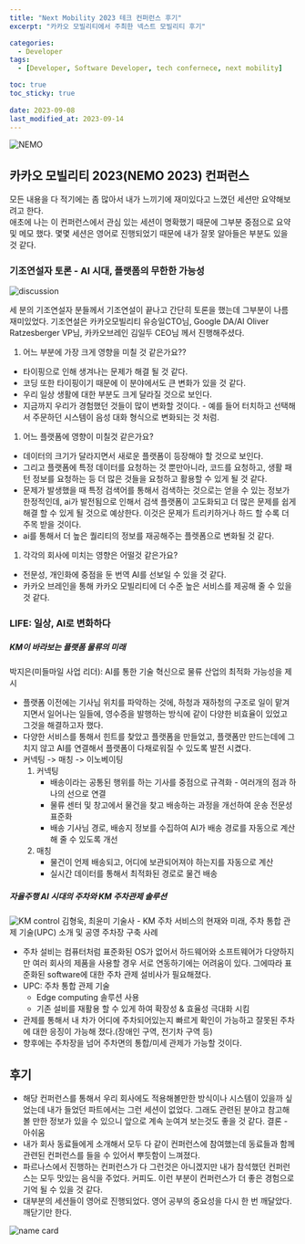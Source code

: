 ```yaml
---
title: "Next Mobility 2023 테크 컨퍼런스 후기"
excerpt: "카카오 모빌리티에서 주최한 넥스트 모빌리티 후기"

categories:
  - Developer
tags:
  - [Developer, Software Developer, tech confernece, next mobility]

toc: true
toc_sticky: true
 
date: 2023-09-08
last_modified_at: 2023-09-14
---
```


![NEMO](https://github.com/sunmerrr/sunmerrr.github.io/assets/65106740/79123cab-8a6e-44d9-9ac9-d78f2845f2c0)

## 카카오 모빌리티 2023(NEMO 2023) 컨퍼런스
모든 내용을 다 적기에는 좀 많아서 내가 느끼기에 재미있다고 느꼈던 세션만 요약해보려고 한다.    
애초에 나는 이 컨퍼런스에서 관심 있는 세션이 명확했기 때문에 그부분 중점으로 요약 및 메모 했다.
몇몇 세션은 영어로 진행되었기 때문에 내가 잘못 알아들은 부분도 있을 것 같다.

### 기조연설자 토론 - AI 시대, 플랫폼의 무한한 가능성
![discussion](https://github.com/sunmerrr/sunmerrr.github.io/assets/65106740/b083c89a-4d78-4f82-bde9-b464bbe0378a)

세 분의 기조연설자 분들께서 기조연설이 끝나고 간단히 토론을 했는데 그부분이 나름 재미있었다.
기조연설은 카카오모빌리티 유승일CTO님, Google DA/AI Oliver Ratzesberger VP님, 카카오브레인 김일두 CEO님 께서 진행해주셨다.
1. 어느 부분에 가장 크게 영향을 미칠 것 같은가요??
- 타이핑으로 인해 생겨나는 문제가 해결 될 것 같다.
- 코딩 또한 타이핑이기 때문에 이 분야에서도 큰 변화가 있을 것 같다.
- 우리 일상 생활에 대한 부분도 크게 달라질 것으로 보인다.
- 지금까지 우리가 경험했던 것들이 많이 변화할 것이다. - 예를 들어 터치하고 선택해서 주문하던 시스템이 음성 대화 형식으로 변화되는 것 처럼.

1. 어느 플랫폼에 영향이 미칠것 같은가요?
- 데이터의 크기가 달라지면서 새로운 플랫폼이 등장해야 할 것으로 보인다.
- 그리고 플랫폼에 특정 데이터를 요청하는 것 뿐만아니라, 코드를 요청하고, 생활 패턴 정보를 요청하는 등 더 많은 것들을 요청하고 활용할 수 있게 될 것 같다.
- 문제가 발생했을 때 특정 검색어를 통해서 검색하는 것으로는 얻을 수 있는 정보가 한정적인데, ai가 발전됨으로 인해서 검색 플랫폼이 고도화되고 더 많은 문제를 쉽게 해결 할 수 있게 될 것으로 예상한다. 이것은 문제가 트리키하거나 하드 할 수록 더 주목 받을 것이다.
- ai를 통해서 더 높은 퀄리티의 정보를 재공해주는 플렛폼으로 변화될 것 같다.

1. 각각의 회사에 미치는 영향은 어떨것 같은가요?
- 전문성, 개인화에 중점을 둔 번역 AI를 선보일 수 있을 것 같다.
- 카카오 브레인을 통해 카카오 모빌리티에 더 수준 높은 서비스를 제공해 줄 수 있을 것 같다.

### LIFE: 일상, AI로 변화하다
##### KM이 바라보는 플랫폼 물류의 미래
박지은(미들마일 사업 리더): AI를 통한 기술 혁신으로 물류 산업의 최적화 가능성을 제시
- 플랫폼 이전에는 기사님 위치를 파악하는 것에, 하청과 재하청의 구조로 일이 맡겨지면서 일어나는 일들에, 영수증을 발행하는 방식에 같이 다양한 비효율이 있었고 그것을 해결하고자 했다.
- 다양한 서비스를 통해서 힌트를 찾았고 플랫폼을 만들었고, 플랫폼만 만드는데에 그치지 않고 AI를 연결해서 플랫폼이 다채로워질 수 있도록 발전 시켰다.
- 커넥팅 -> 매칭 -> 이노베이팅
  1. 커넥팅
      - 배송이라는 공통된 행위를 하는 기사를 중점으로 규격화 - 여러개의 점과 하나의 선으로 연결
      - 물류 센터 및 창고에서 물건을 찾고 배송하는 과정을 개선하여 운송 전문성 표준화
      - 배송 기사님 경로, 배송지 정보를 수집하여 AI가 배송 경로를 자동으로 계산해 줄 수 있도록 개선
  1. 매칭
      - 물건이 언제 배송되고, 어디에 보관되어져야 하는지를 자동으로 계산
      - 실시간 데이터를 통해서 최적화된 경로로 물건 배송

##### 자율주행 AI 시대의 주차와 KM 주차관제 솔루션
  ![KM control](https://github.com/sunmerrr/sunmerrr.github.io/assets/65106740/4eb5fb0b-5e32-42a0-8e32-c2d1ea7b6c06)
김형욱, 최윤미 기술사 - KM 주차 서비스의 현재와 미래, 주차 통합 관제 기술(UPC) 소개 및 공영 주차장 구축 사례
- 주차 설비는 컴퓨터처럼 표준화된 OS가 없어서 하드웨어와 소프트웨어가 다양하지만 여러 회사의 제품을 사용할 경우 서로 연동하기에는 어려움이 있다. 그에따라 표준화된 software에 대한 주차 관제 설비사가 필요해졌다.
- UPC: 주차 통합 관제 기술
  - Edge computing 솔루션 사용
  - 기존 설비를 재활용 할 수 있게 하여 확장성 & 효율성 극대화 시킴
- 관제를 통해서 내 차가 어디에 주차되어있는지 빠르게 확인이 가능하고 잘못된 주차에 대한 응징이 가능해 졌다.(장애인 구역, 전기차 구역 등)
- 향후에는 주차장을 넘어 주차면의 통합/미세 관제가 가능할 것이다.

## 후기
- 해당 컨퍼런스를 통해서 우리 회사에도 적용해볼만한 방식이나 시스템이 있을까 싶었는데 내가 들었던 파트에서는 그런 세션이 없었다. 그래도 관련된 분야고 참고해볼 만한 정보가 있을 수 있으니 앞으로 계속 눈여겨 보는것도 좋을 것 같다. 결론 - 아쉬움
- 내가 회사 동료들에게 소개해서 모두 다 같이 컨퍼런스에 참여했는데 동료들과 함께 관련된 컨퍼런스를 들을 수 있어서 뿌듯함이 느껴졌다.
- 파르나스에서 진행하는 컨퍼런스가 다 그런것은 아니겠지만 내가 참석했던 컨퍼런스는 모두 맛있는 음식을 주었다. 커피도. 이런 부분이 컨퍼런스가 더 좋은 경험으로 기억 될 수 있을 것 같다.
- 대부분의 세션들이 영어로 진행되었다. 영어 공부의 중요성을 다시 한 번 깨달았다. 깨닫기만 한다.

![name card](https://github.com/sunmerrr/sunmerrr.github.io/assets/65106740/2d145700-dc85-443a-8321-2f7dc00ccfce)
